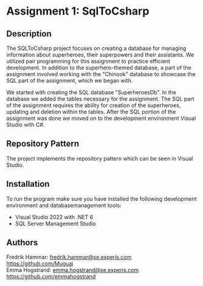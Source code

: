 # Assignment 1: SqlToCsharp

## Description
The SQLToCsharp project focuses on creating a database for managing information about superheroes, their superpowers and their assistants. We utilized pair programming for this assignment to practice efficient development. In addition to the superhero-themed database, a part of the assignment involved working with the "Chinook" database to showcase the SQL part of the assignment, which we began with.

We started with creating the SQL database "SuperheroesDb". In the database we added the tables necessary for the assignment. The SQL part of the assignment requires the ability for creation of the superheroes, updating and deletion within the tables. After the SQL portion of the assignment was done we moved on to the development environment Visual Studio with C#. 

## Repository Pattern
The project implements the repository pattern which can be seen in Visual Studio. 

## Installation
To run the program make sure you have installed the following development environment and databasemanagement tools:
- Visual Studio 2022 with .NET 6
- SQL Server Management Studio

## Authors
Fredrik Hammar: fredrik.hammar@se.experis.com https://github.com/Muguai \
Emma Hogstrand: emma.hogstrand@se.experis.com https://github.com/emmahogstrand
